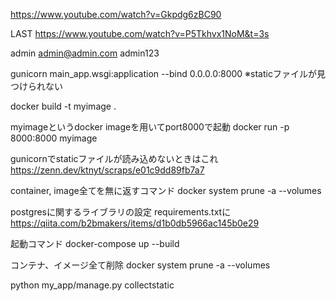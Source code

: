 https://www.youtube.com/watch?v=Gkpdg6zBC90

LAST
https://www.youtube.com/watch?v=P5Tkhvx1NoM&t=3s

admin
admin@admin.com
admin123


gunicorn main_app.wsgi:application --bind 0.0.0.0:8000
※staticファイルが見つけられない

docker build  -t myimage .

 myimageというdocker imageを用いてport8000で起動
docker run -p 8000:8000 myimage

gunicornでstaticファイルが読み込めないときはこれ
https://zenn.dev/ktnyt/scraps/e01c9dd89fb7a7


container, image全てを無に返すコマンド
docker system  prune -a --volumes


postgresに関するライブラリの設定
requirements.txtに
https://qiita.com/b2bmakers/items/d1b0db5966ac145b0e29



起動コマンド
docker-compose up --build

コンテナ、イメージ全て削除
docker system  prune -a --volumes

python my_app/manage.py collectstatic